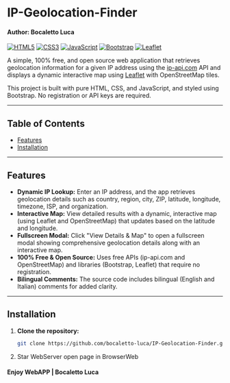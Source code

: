 # IP-Geolocation-Finder
#### Author: Bocaletto Luca

[![HTML5](https://img.shields.io/badge/HTML5-E34F26?logo=html5&style=flat-square)](https://developer.mozilla.org/en-US/docs/Web/HTML)
[![CSS3](https://img.shields.io/badge/CSS3-1572B6?logo=css3&style=flat-square)](https://developer.mozilla.org/en-US/docs/Web/CSS)
[![JavaScript](https://img.shields.io/badge/JavaScript-F7DF1E?logo=javascript&style=flat-square)](https://developer.mozilla.org/en-US/docs/Web/JavaScript)
[![Bootstrap](https://img.shields.io/badge/Bootstrap-7952B3?logo=bootstrap&logoColor=white&style=flat-square)](https://getbootstrap.com/)
[![Leaflet](https://img.shields.io/badge/Leaflet-01A68C?logo=leaflet&style=flat-square)](https://leafletjs.com/)

A simple, 100% free, and open source web application that retrieves geolocation information for a given IP address using the [ip-api.com](http://ip-api.com/) API and displays a dynamic interactive map using [Leaflet](https://leafletjs.com/) with OpenStreetMap tiles.

This project is built with pure HTML, CSS, and JavaScript, and styled using Bootstrap. No registration or API keys are required.

---

## Table of Contents

- [Features](#features)
- [Installation](#installation)

---

## Features

- **Dynamic IP Lookup:** Enter an IP address, and the app retrieves geolocation details such as country, region, city, ZIP, latitude, longitude, timezone, ISP, and organization.
- **Interactive Map:** View detailed results with a dynamic, interactive map (using Leaflet and OpenStreetMap) that updates based on the latitude and longitude.
- **Fullscreen Modal:** Click "View Details & Map" to open a fullscreen modal showing comprehensive geolocation details along with an interactive map.
- **100% Free & Open Source:** Uses free APIs (ip-api.com and OpenStreetMap) and libraries (Bootstrap, Leaflet) that require no registration.
- **Bilingual Comments:** The source code includes bilingual (English and Italian) comments for added clarity.

---

## Installation

1. **Clone the repository:**

   ```bash
   git clone https://github.com/bocaletto-luca/IP-Geolocation-Finder.git
2. Star WebServer open page in BrowserWeb

#### Enjoy WebAPP | Bocaletto Luca

